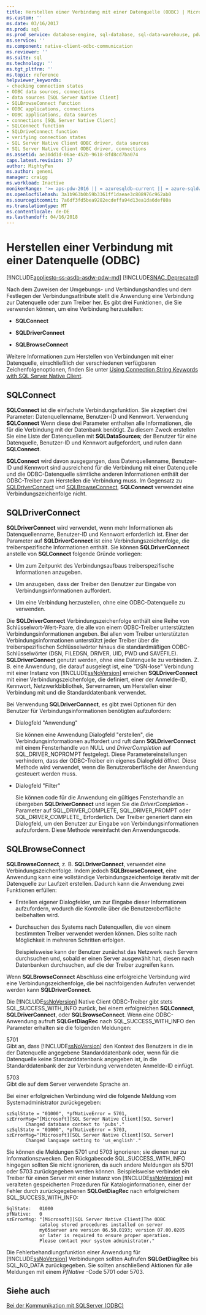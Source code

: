 ```yaml
---
title: Herstellen einer Verbindung mit einer Datenquelle (ODBC) | Microsoft Docs
ms.custom: ''
ms.date: 03/16/2017
ms.prod: sql
ms.prod_service: database-engine, sql-database, sql-data-warehouse, pdw
ms.service: ''
ms.component: native-client-odbc-communication
ms.reviewer: ''
ms.suite: sql
ms.technology: ''
ms.tgt_pltfrm: ''
ms.topic: reference
helpviewer_keywords:
- checking connection states
- ODBC data sources, connections
- data sources [SQL Server Native Client]
- SQLBrowseConnect function
- ODBC applications, connections
- ODBC applications, data sources
- connections [SQL Server Native Client]
- SQLConnect function
- SQLDriveConnect function
- verifying connection states
- SQL Server Native Client ODBC driver, data sources
- SQL Server Native Client ODBC driver, connections
ms.assetid: ae30dd1d-06ae-452b-9618-8fd8cd7ba074
caps.latest.revision: 37
author: MightyPen
ms.author: genemi
manager: craigg
ms.workload: Inactive
monikerRange: '>= aps-pdw-2016 || = azuresqldb-current || = azure-sqldw-latest || >= sql-server-2016 || = sqlallproducts-allversions'
ms.openlocfilehash: 3a1b963b0b59b3361ff1daeae3c808976c962ab0
ms.sourcegitcommit: 7a6df3fd5bea9282ecdeffa94d13ea1da6def80a
ms.translationtype: MT
ms.contentlocale: de-DE
ms.lasthandoff: 04/16/2018
---
```

# <a name="connecting-to-a-data-source-odbc"></a>Herstellen einer Verbindung mit einer Datenquelle (ODBC)
[!INCLUDE[appliesto-ss-asdb-asdw-pdw-md](../../includes/appliesto-ss-asdb-asdw-pdw-md.md)]
[!INCLUDE[SNAC_Deprecated](../../includes/snac-deprecated.md)]

  Nach dem Zuweisen der Umgebungs- und Verbindungshandles und dem Festlegen der Verbindungsattribute stellt die Anwendung eine Verbindung zur Datenquelle oder zum Treiber her. Es gibt drei Funktionen, die Sie verwenden können, um eine Verbindung herzustellen:  
  
-   **SQLConnect**  
  
-   **SQLDriverConnect**  
  
-   **SQLBrowseConnect**  
  
 Weitere Informationen zum Herstellen von Verbindungen mit einer Datenquelle, einschließlich der verschiedenen verfügbaren Zeichenfolgenoptionen, finden Sie unter [Using Connection String Keywords with SQL Server Native Client](../../relational-databases/native-client/applications/using-connection-string-keywords-with-sql-server-native-client.md).  
  
## <a name="sqlconnect"></a>SQLConnect  
 **SQLConnect** ist die einfachste Verbindungsfunktion. Sie akzeptiert drei Parameter: Datenquellenname, Benutzer-ID und Kennwort. Verwendung **SQLConnect** Wenn diese drei Parameter enthalten alle Informationen, die für die Verbindung mit der Datenbank benötigt. Zu diesem Zweck erstellen Sie eine Liste der Datenquellen mit **SQLDataSources**; der Benutzer für eine Datenquelle, Benutzer-ID und Kennwort aufgefordert, und rufen dann **SQLConnect**.  
  
 **SQLConnect** wird davon ausgegangen, dass Datenquellenname, Benutzer-ID und Kennwort sind ausreichend für die Verbindung mit einer Datenquelle und die ODBC-Datenquelle sämtliche anderen Informationen enthält der ODBC-Treiber zum Herstellen die Verbindung muss. Im Gegensatz zu [SQLDriverConnect](../../relational-databases/native-client-odbc-api/sqldriverconnect.md) und [SQLBrowseConnect](../../relational-databases/native-client-odbc-api/sqlbrowseconnect.md), **SQLConnect** verwendet eine Verbindungszeichenfolge nicht.  
  
## <a name="sqldriverconnect"></a>SQLDriverConnect  
 **SQLDriverConnect** wird verwendet, wenn mehr Informationen als Datenquellenname, Benutzer-ID und Kennwort erforderlich ist. Einer der Parameter auf **SQLDriverConnect** ist eine Verbindungszeichenfolge, die treiberspezifische Informationen enthält. Sie können **SQLDriverConnect** anstelle von **SQLConnect** folgende Gründe vorliegen:  
  
-   Um zum Zeitpunkt des Verbindungsaufbaus treiberspezifische Informationen anzugeben.  
  
-   Um anzugeben, dass der Treiber den Benutzer zur Eingabe von Verbindungsinformationen auffordert.  
  
-   Um eine Verbindung herzustellen, ohne eine ODBC-Datenquelle zu verwenden.  
  
 Die **SQLDriverConnect** Verbindungszeichenfolge enthält eine Reihe von Schlüsselwort-Wert-Paare, die alle von einem ODBC-Treiber unterstützten Verbindungsinformationen angeben. Bei allen vom Treiber unterstützten Verbindungsinformationen unterstützt jeder Treiber über die treiberspezifischen Schlüsselwörter hinaus die standardmäßigen ODBC-Schlüsselwörter (DSN, FILEDSN, DRIVER, UID, PWD und SAVEFILE). **SQLDriverConnect** genutzt werden, ohne eine Datenquelle zu verbinden. Z. B. eine Anwendung, die darauf ausgelegt ist, eine "DSN-lose" Verbindung mit einer Instanz von [!INCLUDE[ssNoVersion](../../includes/ssnoversion-md.md)] erreichen **SQLDriverConnect** mit einer Verbindungszeichenfolge, die definiert, einer der Anmelde-ID, Kennwort, Netzwerkbibliothek, Servernamen, um Herstellen einer Verbindung mit und die Standarddatenbank verwendet.  
  
 Bei Verwendung **SQLDriverConnect**, es gibt zwei Optionen für den Benutzer für Verbindungsinformationen benötigten aufzufordern:  
  
-   Dialogfeld "Anwendung"  
  
     Sie können eine Anwendung Dialogfeld "erstellen", die Verbindungsinformationen auffordert und ruft dann **SQLDriverConnect** mit einem Fensterhandle von NULL und *DriverCompletion* auf SQL_DRIVER_NOPROMPT festgelegt. Diese Parametereinstellungen verhindern, dass der ODBC-Treiber ein eigenes Dialogfeld öffnet. Diese Methode wird verwendet, wenn die Benutzeroberfläche der Anwendung gesteuert werden muss.  
  
-   Dialogfeld "Filter"  
  
     Sie können code für die Anwendung ein gültiges Fensterhandle an übergeben **SQLDriverConnect** und legen Sie die *DriverCompletion* -Parameter auf SQL_DRIVER_COMPLETE, SQL_DRIVER_PROMPT oder SQL_DRIVER_COMPLETE_ Erforderlich. Der Treiber generiert dann ein Dialogfeld, um den Benutzer zur Eingabe von Verbindungsinformationen aufzufordern. Diese Methode vereinfacht den Anwendungscode.  
  
## <a name="sqlbrowseconnect"></a>SQLBrowseConnect  
 **SQLBrowseConnect**, z. B. **SQLDriverConnect**, verwendet eine Verbindungszeichenfolge. Indem jedoch **SQLBrowseConnect**, eine Anwendung kann eine vollständige Verbindungszeichenfolge iterativ mit der Datenquelle zur Laufzeit erstellen. Dadurch kann die Anwendung zwei Funktionen erfüllen:  
  
-   Erstellen eigener Dialogfelder, um zur Eingabe dieser Informationen aufzufordern, wodurch die Kontrolle über die Benutzeroberfläche beibehalten wird.  
  
-   Durchsuchen des Systems nach Datenquellen, die von einem bestimmten Treiber verwendet werden können. Dies sollte nach Möglichkeit in mehreren Schritten erfolgen.  
  
     Beispielsweise kann der Benutzer zunächst das Netzwerk nach Servern durchsuchen und, sobald er einen Server ausgewählt hat, diesen nach Datenbanken durchsuchen, auf die der Treiber zugreifen kann.  
  
 Wenn **SQLBrowseConnect** Abschluss eine erfolgreiche Verbindung wird eine Verbindungszeichenfolge, die bei nachfolgenden Aufrufen verwendet werden kann **SQLDriverConnect**.  
  
 Die [!INCLUDE[ssNoVersion](../../includes/ssnoversion-md.md)] Native Client ODBC-Treiber gibt stets SQL_SUCCESS_WITH_INFO zurück, bei einem erfolgreichen **SQLConnect**, **SQLDriverConnect**, oder **SQLBrowseConnect**. Wenn eine ODBC-Anwendung aufruft **SQLGetDiagRec** nach SQL_SUCCESS_WITH_INFO den Parameter erhalten sie die folgenden Meldungen:  
  
 5701  
 Gibt an, dass [!INCLUDE[ssNoVersion](../../includes/ssnoversion-md.md)] den Kontext des Benutzers in die in der Datenquelle angegebene Standarddatenbank oder, wenn für die Datenquelle keine Standarddatenbank angegeben ist, in die Standarddatenbank der zur Verbindung verwendeten Anmelde-ID einfügt.  
  
 5703  
 Gibt die auf dem Server verwendete Sprache an.  
  
 Bei einer erfolgreichen Verbindung wird die folgende Meldung vom Systemadministrator zurückgegeben:  
  
```  
szSqlState = "01000", *pfNativeError = 5701,  
szErrorMsg="[Microsoft][SQL Server Native Client][SQL Server]  
       Changed database context to 'pubs'."  
szSqlState = "01000", *pfNativeError = 5703,  
szErrorMsg="[Microsoft][SQL Server Native Client][SQL Server]  
       Changed language setting to 'us_english'."  
```  
  
 Sie können die Meldungen 5701 und 5703 ignorieren; sie dienen nur zu Informationszwecken. Den Rückgabecode SQL_SUCCESS_WITH_INFO hingegen sollten Sie nicht ignorieren, da auch andere Meldungen als 5701 oder 5703 zurückgegeben werden können. Beispielsweise verbindet ein Treiber für einen Server mit einer Instanz von [!INCLUDE[ssNoVersion](../../includes/ssnoversion-md.md)] mit veralteten gespeicherten Prozeduren für Kataloginformationen, einer der Fehler durch zurückgegebenen **SQLGetDiagRec** nach erfolgreichem SQL_SUCCESS_WITH_INFO:  
  
```  
SqlState:   01000  
pfNative:   0  
szErrorMsg: "[Microsoft][SQL Server Native Client]The ODBC  
            catalog stored procedures installed on server  
            my65server are version 06.50.0193; version 07.00.0205  
            or later is required to ensure proper operation.  
            Please contact your system administrator."  
```  
  
 Die Fehlerbehandlungsfunktion einer Anwendung für [!INCLUDE[ssNoVersion](../../includes/ssnoversion-md.md)] Verbindungen sollten Aufrufen **SQLGetDiagRec** bis SQL_NO_DATA zurückgegeben. Sie sollten anschließend Aktionen für alle Meldungen mit einem *PfNative* -Code 5701 oder 5703.  
  
## <a name="see-also"></a>Siehe auch  
 [Bei der Kommunikation mit SQLServer &#40;ODBC&#41;](../../relational-databases/native-client-odbc-communication/communicating-with-sql-server-odbc.md)  
  
  
